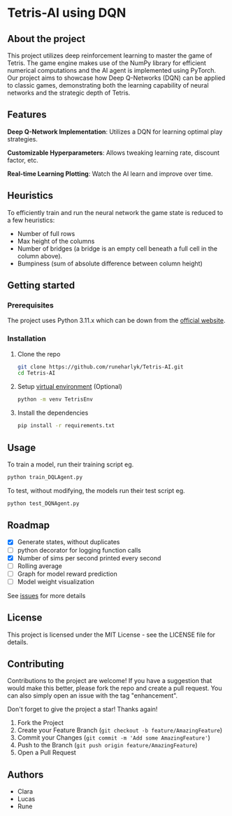 # Tetris-AI using DQN

<!-- Insert gif of AI playing -->

<!-- ## TL-DR -->

<!-- Write intro to tetris and the working of DQN -->

## About the project

This project utilizes deep reinforcement learning to master the game of Tetris. The game engine makes use of the NumPy library for efficient numerical computations and the AI agent is implemented using PyTorch. Our project aims to showcase how Deep Q-Networks (DQN) can be applied to classic games, demonstrating both the learning capability of neural networks and the strategic depth of Tetris.

<!-- Describe how to the AI works -->

## Features

**Deep Q-Network Implementation**: Utilizes a DQN for learning optimal play strategies.

**Customizable Hyperparameters**: Allows tweaking learning rate, discount factor, etc.

**Real-time Learning Plotting**: Watch the AI learn and improve over time.

## Heuristics

To efficiently train and run the neural network the game state is reduced to a few heuristics:

* Number of full rows
* Max height of the columns
* Number of bridges (a bridge is an empty cell beneath a full cell in the column above).
* Bumpiness (sum of absolute difference between column height)

## Getting started

### Prerequisites

The project uses Python 3.11.x which can be down from the [official website](https://www.python.org/downloads/release/python-3117/).

### Installation

1. Clone the repo

    ```sh
    git clone https://github.com/runeharlyk/Tetris-AI.git
    cd Tetris-AI
    ```

1. Setup [virtual environment](https://docs.python.org/3/library/venv.html) (Optional)

    ```sh
    python -m venv TetrisEnv
    ```

1. Install the dependencies

    ```sh
    pip install -r requirements.txt
    ```

## Usage

To train a model, run their training script eg.

```sh
python train_DQLAgent.py
```

To test, without modifying, the models run their test script eg.

```sh
python test_DQNAgent.py
```

## Roadmap

- [x] Generate states, without duplicates
- [ ] python decorator for logging function calls
- [x] Number of sims per second printed every second
- [ ] Rolling average
- [ ] Graph for model reward prediction
- [ ] Model weight visualization

See [issues](https://github.com/runeharlyk/Tetris-AI/issues) for more details

## License

This project is licensed under the MIT License - see the LICENSE file for details.

## Contributing

Contributions to the project are welcome! If you have a suggestion that would make this better, please fork the repo and create a pull request. You can also simply open an issue with the tag "enhancement".

Don't forget to give the project a star! Thanks again!

1. Fork the Project
2. Create your Feature Branch (`git checkout -b feature/AmazingFeature`)
3. Commit your Changes (`git commit -m 'Add some AmazingFeature'`)
4. Push to the Branch (`git push origin feature/AmazingFeature`)
5. Open a Pull Request

## Authors

- Clara
- Lucas
- Rune

<!-- ## Acknowledgments -->
